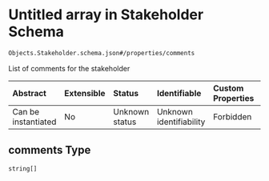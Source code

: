 # Untitled array in Stakeholder Schema

```txt
Objects.Stakeholder.schema.json#/properties/comments
```

List of comments for the stakeholder

| Abstract            | Extensible | Status         | Identifiable            | Custom Properties | Additional Properties | Access Restrictions | Defined In                                                                            |
| :------------------ | :--------- | :------------- | :---------------------- | :---------------- | :-------------------- | :------------------ | :------------------------------------------------------------------------------------ |
| Can be instantiated | No         | Unknown status | Unknown identifiability | Forbidden         | Allowed               | none                | [Stakeholder.schema.json*](../objects/Stakeholder.schema.json "open original schema") |

## comments Type

`string[]`
